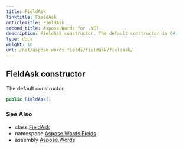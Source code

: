 ```yaml
---
title: FieldAsk
linktitle: FieldAsk
articleTitle: FieldAsk
second_title: Aspose.Words for .NET
description: FieldAsk constructor. The default constructor in C#.
type: docs
weight: 10
url: /net/aspose.words.fields/fieldask/fieldask/
---
```

## FieldAsk constructor

The default constructor.

```csharp
public FieldAsk()
```

### See Also

* class [FieldAsk](../)
* namespace [Aspose.Words.Fields](../../../aspose.words.fields/)
* assembly [Aspose.Words](../../../)
